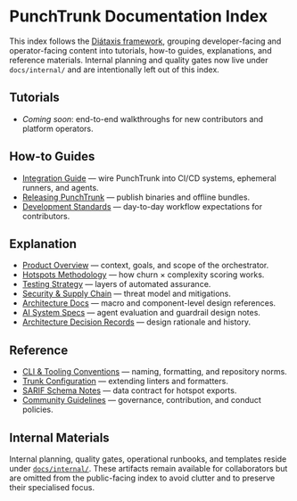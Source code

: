 # PunchTrunk Documentation Index

This index follows the [Diátaxis framework](https://diataxis.fr/), grouping developer-facing and operator-facing content into tutorials, how-to guides, explanations, and reference materials. Internal planning and quality gates now live under `docs/internal/` and are intentionally left out of this index.

## Tutorials

- _Coming soon_: end-to-end walkthroughs for new contributors and platform operators.

## How-to Guides

- [Integration Guide](INTEGRATION_GUIDE.md) — wire PunchTrunk into CI/CD systems, ephemeral runners, and agents.
- [Releasing PunchTrunk](releasing.md) — publish binaries and offline bundles.
- [Development Standards](development/REPO_CONVENTIONS.md) — day-to-day workflow expectations for contributors.

## Explanation

- [Product Overview](overview.md) — context, goals, and scope of the orchestrator.
- [Hotspots Methodology](hotspots-methodology.md) — how churn × complexity scoring works.
- [Testing Strategy](testing-strategy.md) — layers of automated assurance.
- [Security & Supply Chain](security-supply-chain.md) — threat model and mitigations.
- [Architecture Docs](architecture/) — macro and component-level design references.
- [AI System Specs](ai/) — agent evaluation and guardrail design notes.
- [Architecture Decision Records](adr/) — design rationale and history.

## Reference

- [CLI & Tooling Conventions](CONVENTIONS.md) — naming, formatting, and repository norms.
- [Trunk Configuration](trunk-config.md) — extending linters and formatters.
- [SARIF Schema Notes](SARIF_SCHEMA.md) — data contract for hotspot exports.
- [Community Guidelines](community/GOVERNANCE.md) — governance, contribution, and conduct policies.

## Internal Materials

Internal planning, quality gates, operational runbooks, and templates reside under [`docs/internal/`](internal/). These artifacts remain available for collaborators but are omitted from the public-facing index to avoid clutter and to preserve their specialised focus.
